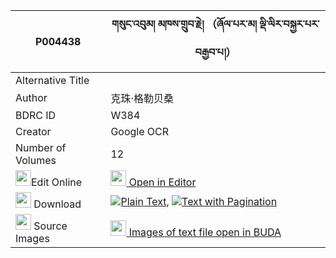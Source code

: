 |P004438|གསུང་འབུམ། མཁས་གྲུབ་རྗེ། （ཞོལ་པར་མ། ལྡི་ལིར་བསྐྱར་པར་བརྒྱབ་པ།） 
| --- | --- 
|Alternative Title |
|Author| 克珠·格勒贝桑| 克珠杰｜第一世班禅
|BDRC ID | W384
|Creator | Google OCR
|Number of Volumes| 12
|<img width="25" src="https://img.icons8.com/color/25/000000/edit-property.png">Edit Online| [<img width="25" src="https://avatars.githubusercontent.com/u/45091458?s=200&v=4"> Open in Editor](http://editor.openpecha.org/P004438)
|<img width="25" src="https://img.icons8.com/fluent/48/000000/download-2.png"/>  Download | [![](https://img.icons8.com/color/20/000000/txt.png)Plain Text](https://github.com/Openpecha/P004438/releases/download/v2/sungbum_khedrub_je_shyolpa_ra__plain_P004438.zip), [![](https://img.icons8.com/color/20/000000/txt.png)Text with Pagination](https://github.com/Openpecha/P004438/releases/download/v2/sungbum_khedrub_je_shyolpa_ra__pages_P004438.zip)
|<img width="25" src="https://img.icons8.com/plasticine/100/000000/pictures-folder.png"/>  Source Images | [<img width="25" src="https://library.bdrc.io/icons/BUDA-small.svg"> Images of text file open in BUDA](https://library.bdrc.io/show/bdr:W384)